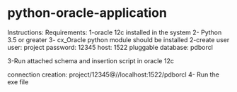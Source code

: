 # python-oracle-application
Instructions:
Requirements:
1-oracle 12c installed in the system
2- Python 3.5 or greater
3- cx_Oracle python module should be installed 
2-create user 
user: project
password: 12345
host: 1522
pluggable database: pdborcl

3-Run attached schema and insertion script in oracle 12c

connection creation: project/12345@//localhost:1522/pdborcl
4- Run the exe file 
